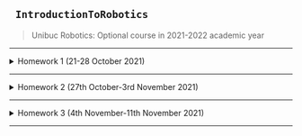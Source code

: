 ## ``` IntroductionToRobotics```
> Unibuc Robotics: Optional course in 2021-2022 academic year

---

<details>
  
  <summary> Homework 1 (21-28 October 2021) </summary>
  
 #### RGB led and Potentiometers
+ **Technical Task**: Use a separate potentiometer in controlling each of the color of the RGB led (Red, Green and Blue). The control must be done
with digital electronics (aka you must read the value of the potentiometer with Arduino, and write a mapped value to each of the pins connected
to the led.
  
|**Components**:|1 RBG led| 3 potentiometers| resistors|and wires (per logic)|
|---|---|---|---|---|  
  
|**Video showcase on youtube**|[link](https://youtu.be/mwl70TvYc9E)|
|---|---|
  
+ Picture of scene: ![image](https://user-images.githubusercontent.com/19687103/138956180-c529a7b8-f9c2-4b3b-b2d1-6f69311dc443.png)

<details open>
  
  <summary> Show/Hide The Code</summary>

```cpp
const int potRedPin = A0;
const int potGreenPin = A1;
const int potBluePin = A2;

const int maxBrightnessValue = 255;
const int maxAnalogValue = 1023;

const int redPin = 11;
const int greenPin = 10;
const int bluePin = 9;

int potRedValue = 0;
int potGreenValue = 0;
int potBlueValue = 0;

int ledRedBrightness = 0;
int ledGreenBrightness = 0;
int ledBlueBrightness = 0;


void setup() {
  // The LEDS are output
  pinMode(redPin, OUTPUT);
  pinMode(greenPin, OUTPUT);
  pinMode(bluePin, OUTPUT);

  // The potentiometers are input
  pinMode(potRedPin, INPUT);
  pinMode(potGreenPin, INPUT);
  pinMode(potBluePin, INPUT);

  // initialize serial communication at 9600 bits per second:
  Serial.begin(9600);

}

void loop() {

  // read the input on analog pin 0:
  potRedValue = analogRead(potRedPin);
  // read the input on analog pin 1:
  potGreenValue = analogRead(potGreenPin);
  // read the input on analog pin 2:
  potBlueValue = analogRead(potBluePin);

  // Convert the analog reading (which goes from 0 - 1023) to LED brightness (which goes from 0 to 255)
  ledRedBrightness = map(potRedValue, 0, maxAnalogValue, 0, maxBrightnessValue);
  ledGreenBrightness = map(potGreenValue, 0, maxAnalogValue, 0, maxBrightnessValue);
  ledBlueBrightness = map(potBlueValue, 0, maxAnalogValue, 0, maxBrightnessValue);

  // The LEDs are connected on PWM output digital pins
  analogWrite(redPin, ledRedBrightness);
  analogWrite(greenPin, ledGreenBrightness);
  analogWrite(bluePin, ledBlueBrightness);

  // print brightness level on each RGB channel in Serial Monitor
  Serial.println(ledRedBrightness);
  Serial.println(ledGreenBrightness);
  Serial.println(ledBlueBrightness);
  delay(1);
}
```

</details>
  
  </details>

---








<details>
  
  <summary> Homework 2 (27th October-3rd November 2021) </summary>
  
 #### Crosswalk simulator: traffic lights for people and cars
+ **Technical Task**:Building the traffic lights for a crosswalk. You will use 2 LEDs to represent the traffic lights for people (red and green)
and 3 LEDs to represent the traffic lights for cars (red, yellow and green). See the states it needs to go through. If anything is not clear, ask. Also, see the uploaded video (the intervals are different, but the states flow is the same). It’s a traffic lights system for people and cars - don’t overthink it.
  
|**Components**:|5 LEDs|1 button|1 buzzer|resistors|and wires (per logic)|
|---|---|---|---|---|---|
  
|**Video showcase on youtube**|[link](https://youtu.be/X81VE7nk7eY)|
|---|---|
  
+ Picture of scene: ![image](https://user-images.githubusercontent.com/19687103/140197526-f179777f-70d4-47e8-b831-541e97e5a1f0.jpeg)

<details open>
  
  <summary> Show/Hide The Code</summary>

```cpp
const int buttonPin = 2;
bool buttonState = LOW;

bool reading = LOW;
bool prevReading = LOW;

const int driverRedPin = 9;
bool driverRedState = LOW;

const int driverYellowPin = 8;
bool driverYellowState = LOW;

const int driverGreenPin = 10;
bool driverGreenState = HIGH;

const int passerRedPin = 6;
bool passerRedState = HIGH;

const int passerGreenPin = 5;
bool passerGreenState = LOW;

const int buzzerPin = 11;
unsigned int buzzerTone = 100;
bool buzzerState = LOW;
unsigned int buzzerDelay = 0;
unsigned int buzzerDuration = 0;

int counter = 0;


unsigned int debounceTimer = 0;
unsigned int debounceDelay = 50;

unsigned int changeStateOneDelay = 10000;
unsigned int changeStateTwoDelay = 3000;
unsigned int changeStateThreeDelay = 10000;
unsigned int changeStateFourDelay = 5000;

unsigned int newStateTimer = 0;
unsigned int blinkTimer = 0;
unsigned int buzzerTimer = 0;

unsigned int blinkDelay = 300;

int currentState = 0;

void setup() {
  // put your setup code here, to run once:
  pinMode(buttonPin, INPUT);
  pinMode(driverRedPin, OUTPUT);
  pinMode(driverYellowPin, OUTPUT);
  pinMode(driverGreenPin, OUTPUT);
  pinMode(passerGreenPin, OUTPUT);
  pinMode(passerRedPin, OUTPUT);
  Serial.begin(9600);
}

void loop() {

  // no state = start;
  // drivers: green && passers: red
  if(currentState == 0) {
    driverGreenState = HIGH;
    digitalWrite(driverGreenPin, driverGreenState);
    passerRedState = HIGH;
    digitalWrite(passerRedPin, passerRedState);
    
    reading = digitalRead(buttonPin);


    if(buttonState != prevReading) {
      debounceTimer = millis();
    }
    if( millis() - debounceTimer > debounceDelay) {
       if(reading != buttonState) {
          buttonState = reading;
          if(buttonState == LOW) {
            currentState = 1;
            newStateTimer = millis();
          }
       }
    }
   
    prevReading = buttonState;
  }


  // 1st State End = button pushed and then 10 seconds expired; 
  // drivers: yellow && passers: red

  if(currentState == 1 && millis() - newStateTimer > changeStateOneDelay) {
    driverGreenState = LOW;
    digitalWrite(driverGreenPin, driverGreenState);
    driverYellowState = HIGH;
    digitalWrite(driverYellowPin, driverYellowState);
    
    newStateTimer = millis();
    currentState = 2;
  }
  
  // 2nd State End = 3 seconds expired;
  // drivers: red && passers: green
  if(currentState == 2 && millis() - newStateTimer > changeStateTwoDelay) {
    driverYellowState = LOW;
    digitalWrite(driverYellowPin,driverYellowState);
    driverRedState = HIGH;
    digitalWrite(driverRedPin, driverRedState); 

    passerRedState = LOW;
    digitalWrite(passerRedPin, passerRedState);
    passerGreenState = HIGH;
    digitalWrite(passerGreenPin, passerGreenState);

    currentState = 3;
    newStateTimer = millis();
    buzzerTimer = millis();
    buzzerDuration = 100;
    buzzerDelay = 500;
  }

  // 3th State Start = use buzzer
  // 3th State End = 10 seconds expired;
  // drivers: red && passers: blinking green

  if(currentState == 3 && millis() - newStateTimer < changeStateThreeDelay)  {
    if(millis() - buzzerTimer > buzzerDelay) {
      buzzerState = !buzzerState;
      buzzerTimer = millis();
    }
    if(buzzerState == HIGH){
      tone(buzzerPin, buzzerTone, buzzerDuration);
    }
  }

  if(currentState == 3 && millis() - newStateTimer > changeStateThreeDelay) {
    currentState = 4;
    blinkTimer = millis();
    newStateTimer = millis();
    buzzerDuration = 50;
    blinkDelay = 250;
  }

 // 4th State Start = change semaphore status for passers
 // 4th State End = 5 seconds expired then Go Back To 1st State
 // drivers: red && passers: (blinking) green
 
 if(currentState == 4 && millis() - newStateTimer < changeStateFourDelay) {
  
    if(millis() - blinkTimer > blinkDelay) {
     passerGreenState = !passerGreenState;
     blinkTimer = millis();
    }
  
    if(passerGreenState == LOW) {
      digitalWrite(passerGreenPin, LOW);
    }
    
    else {
      digitalWrite(passerGreenPin, HIGH);
      tone(buzzerPin, buzzerTone, buzzerDuration);
    }
  
 }

 if(currentState == 4 && millis() - newStateTimer > changeStateFourDelay) {
    passerGreenState = LOW;
    digitalWrite(passerGreenPin, passerGreenState);
    driverRedState = LOW;
    digitalWrite(driverRedPin, driverRedState);
  
    currentState = 0;
    newStateTimer = millis();
 }
}
```

</details>
  
  </details>

---
  
  
  
  
  
  
  
  
  
  
  
  
  
  
  
<details>
  
  <summary> Homework 3 (4th November-11th November 2021) </summary>
  
 #### EMP detector
+ **Technical Task**:Basically, we’re building the ghost detector (aka an EMF - electromagneticfield  -  detector).   It’s  super  easy  to  build,  and  you  will  have  to  look  on  the internet how to do it.  Basic requirements: should detect EMF (check body and near outlets.  DO NOT IN-SERT INTO OUTLET - AKA NU-L BAGATI IN PRIZA). It should printthe value on the 7-segment display (or light the led bar)andshould makea sound based on the intensity
  
|**Components**:|1 buzzer|7 segment display|resistors|and wires (per logic)|
|---|---|---|---|---|
  
|**Video showcase on youtube**|[link](https://youtu.be/enK99NGr34s)|
|---|---|
  
+ Picture of scene:![image](https://user-images.githubusercontent.com/19687103/141162684-2a2d8c09-857f-4b2a-b286-bbaf602f6cc8.png)
)

<details open>
  
  <summary> Show/Hide The Code</summary>

```cpp
const int samples = 1000;
int arrayOfSamples[samples];  
unsigned long averaging = 0;

int antenaPin = 2;
int antenaRead = 0;

const int buzzerPin = 10;
int buzzerTone = 100;
int buzzerDuration = 14;

// declare all the segments pins
const int pinA = 2;
const int pinB = 3;
const int pinC = 4;
const int pinD = 5;
const int pinE = 6;
const int pinF = 7;
const int pinG = 8;
const int pinDP = 9;

const int segSize = 8;
const int noOfDigits = 10;

bool dpState = LOW;
int numberToDisplay = 0;

int segments[segSize] = {
  pinA, pinB, pinC, pinD, pinE, pinF, pinG, pinDP
};



byte digitMatrix[noOfDigits][segSize - 1] = {
  // a b c d e f g
  {1, 1, 1, 1, 1, 1, 0}, // 0
  {0, 1, 1, 0, 0, 0, 0}, // 1
  {1, 1, 0, 1, 1, 0, 1}, // 2
  {1, 1, 1, 1, 0, 0, 1}, // 3
  {0, 1, 1, 0, 0, 1, 1}, // 4
  {1, 0, 1, 1, 0, 1, 1}, // 5
  {1, 0, 1, 1, 1, 1, 1}, // 6
  {1, 1, 1, 0, 0, 0, 0}, // 7
  {1, 1, 1, 1, 1, 1, 1}, // 8
  {1, 1, 1, 1, 0, 1, 1}  // 9
};

void displayNumber(byte digit, byte decimalPoint) {
  for (int i = 0; i < segSize - 1; i++) {
    digitalWrite(segments[i], digitMatrix[digit][i]);
  }
  // write the decimalPoint to DP pin
  digitalWrite(segments[segSize - 1], decimalPoint);
}



void setup() {
  Serial.begin(9600);
  for (int i = 0; i < segSize; i++) {
    pinMode(segments[i], OUTPUT);
  }
}
void loop() {

  for(int i = 0; i < samples; i++) {
    arrayOfSamples[i] = analogRead(antenaPin);
    averaging += arrayOfSamples[i];
  }
  antenaRead = averaging / samples;
  antenaRead = constrain(antenaRead, 1, 100);
  antenaRead = map(antenaRead, 1, 100, 1, 255);
  buzzerTone = map(antenaRead, 1, 255, 1, 255 * 15);
  tone(buzzerPin, buzzerTone, buzzerDuration);
  numberToDisplay = map(antenaRead, 1, 255, 1, 9);
  dpState = LOW;
  Serial.println(antenaRead);
  displayNumber(numberToDisplay, dpState);
  averaging = 0;
  delay(100);
}
```

</details>
  
  </details>

---
  
  
  
  
  
  
